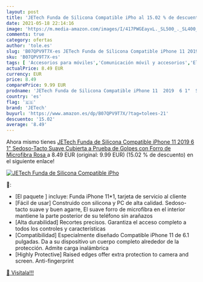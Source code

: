 ```yaml
---
layout: post
title: 'JETech Funda de Silicona Compatible iPho al 15.02 % de descuento'
date: 2021-05-18 22:14:16
image: 'https://m.media-amazon.com/images/I/417PWGEayxL._SL500_._SL400_.jpg'
comments: true
category: ofertas
author: 'tole.es'
slug: 'B07QPV9T7X-es JETech Funda de Silicona Compatible iPhone 11 2019 6 1"...'
sku: 'B07QPV9T7X-es'
tags: [ 'Accesorios para móviles','Comunicación móvil y accesorios','Electrónica','Fundas y carcasas para teléfonos móviles','iphone','jetech', ]
actualPrice: 8.49 EUR
currency: EUR
price: 8.49
comparePrice: 9.99 EUR
prodname: 'JETech Funda de Silicona Compatible iPhone 11  2019  6 1"  Sedoso-Tacto Suave  Cubierta a Prueba de Golpes con Forro de Microfibra  Rosa '
country: 'es'
flag: '🇪🇸'
brand: 'JETech'
buyurl: 'https://www.amazon.es/dp/B07QPV9T7X/?tag=tolees-21'
descuento: '15.02'
average: '8.49'
---
```


Ahora mismo tienes [JETech Funda de Silicona Compatible iPhone 11  2019  6 1"  Sedoso-Tacto Suave  Cubierta a Prueba de Golpes con Forro de Microfibra  Rosa ](https://www.amazon.es/dp/B07QPV9T7X/?tag=tolees-21) a 8.49 EUR (original: 9.99 EUR) (15.02 %  de descuento) en el siguiente enlace!

[![JETech Funda de Silicona Compatible iPho](https://m.media-amazon.com/images/I/417PWGEayxL._SL500_._SL400_.jpg)](https://www.amazon.es/dp/B07QPV9T7X/?tag=tolees-21)

🔎:

- [El paquete ] incluye: Funda iPhone 11*1, tarjeta de servicio al cliente
- [Fácil de usar] Construido con silicona y PC de alta calidad. Sedoso-tacto suave y buen agarre, El suave forro de microfibra en el interior mantiene la parte posterior de su teléfono sin arañazos
- [Alta durabilidad] Recortes precisos. Garantiza el acceso completo a todos los controles y características
- [Compatibilidad] Especialmente diseñado Compatible iPhone 11 de 6.1 pulgadas. Da a su dispositivo un cuerpo completo alrededor de la protección. Admite carga inalámbrica
- [Highly Protective] Raised edges offer extra protection to camera and screen. Anti-fingerprint

[🛒 Visítala!!!](https://www.amazon.es/dp/B07QPV9T7X/?tag=tolees-21)

